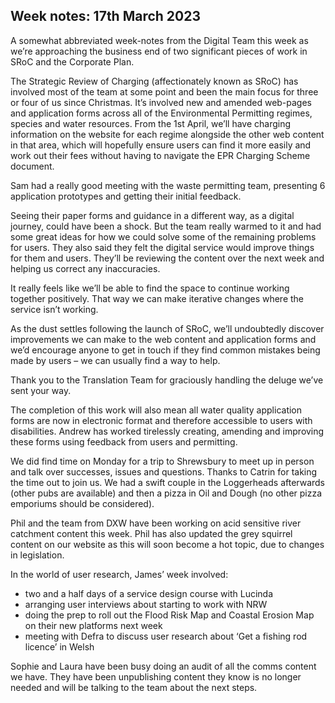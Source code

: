 ## Week notes: 17th March 2023 ##

A somewhat abbreviated week-notes from the Digital Team this week as we’re approaching the business end of two significant pieces of work in SRoC and the Corporate Plan.

The Strategic Review of Charging (affectionately known as SRoC) has involved most of the team at some point and been the main focus for three or four of us since Christmas. It’s involved new and amended web-pages and application forms across all of the Environmental Permitting regimes, species and water resources. From the 1st April, we’ll have charging information on the website for each regime alongside the other web content in that area, which will hopefully ensure users can find it more easily and work out their fees without having to navigate the EPR Charging Scheme document.

Sam had a really good meeting with the waste permitting team, presenting 6 application prototypes and getting their initial feedback. 

Seeing their paper forms and guidance in a different way, as a digital journey, could have been a shock. But the team really warmed to it and had some great ideas for how we could solve some of the remaining problems for users. They also said they felt the digital service would improve things for them and users. They’ll be reviewing the content over the next week and helping us correct any inaccuracies. 

It really feels like we’ll be able to find the space to continue working together positively. That way we can make iterative changes where the service isn’t working.

As the dust settles following the launch of SRoC, we’ll undoubtedly discover improvements we can make to the web content and application forms and we’d encourage anyone to get in touch if they find common mistakes being made by users – we can usually find a way to help.

Thank you to the Translation Team for graciously handling the deluge we’ve sent your way.

The completion of this work will also mean all water quality application forms are now in electronic format and therefore accessible to users with disabilities. Andrew has worked tirelessly creating, amending and improving these forms using feedback from users and permitting.

We did find time on Monday for a trip to Shrewsbury to meet up in person and talk over successes, issues and questions. Thanks to Catrin for taking the time out to join us. We had a swift couple in the Loggerheads afterwards (other pubs are available) and then a pizza in Oil and Dough (no other pizza emporiums should be considered).

Phil and the team from DXW have been working on acid sensitive river catchment content this week. Phil has also updated the grey squirrel content on our website as this will soon become a hot topic, due to changes in legislation.

In the world of user research, James’ week involved:

+ two and a half days of a service design course with Lucinda
+ arranging user interviews about starting to work with NRW
+ doing the prep to roll out the Flood Risk Map and Coastal Erosion Map on their new platforms next week
+ meeting with Defra to discuss user research about ‘Get a fishing rod licence’ in Welsh

Sophie and Laura have been busy doing an audit of all the comms content we have. They have been unpublishing content they know is no longer needed and will be talking to the team about the next steps.


